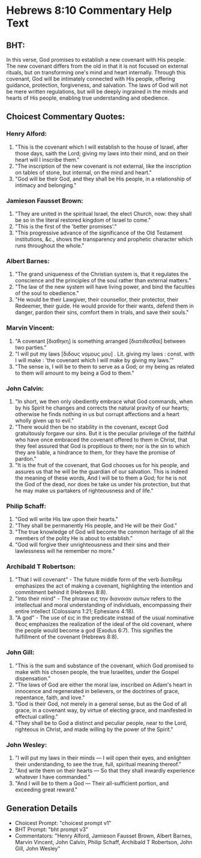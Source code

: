 # Hebrews 8:10 Commentary Help Text

## BHT:
In this verse, God promises to establish a new covenant with His people. The new covenant differs from the old in that it is not focused on external rituals, but on transforming one's mind and heart internally. Through this covenant, God will be intimately connected with His people, offering guidance, protection, forgiveness, and salvation. The laws of God will not be mere written regulations, but will be deeply ingrained in the minds and hearts of His people, enabling true understanding and obedience.

## Choicest Commentary Quotes:
### Henry Alford:
1. "This is the covenant which I will establish to the house of Israel, after those days, saith the Lord; giving my laws into their mind, and on their heart will I inscribe them." 
2. "The inscription of the new covenant is not external, like the inscription on tables of stone, but internal, on the mind and heart."
3. "God will be their God, and they shall be His people, in a relationship of intimacy and belonging."

### Jamieson Fausset Brown:
1. "They are united in the spiritual Israel, the elect Church, now: they shall be so in the literal restored kingdom of Israel to come."
2. "This is the first of the 'better promises'."
3. "This progressive advance of the significance of the Old Testament institutions, &c., shows the transparency and prophetic character which runs throughout the whole."

### Albert Barnes:
1. "The grand uniqueness of the Christian system is, that it regulates the conscience and the principles of the soul rather than external matters."
2. "The law of the new system will have living power, and bind the faculties of the soul to obedience."
3. "He would be their Lawgiver, their counsellor, their protector, their Redeemer, their guide. He would provide for their wants, defend them in danger, pardon their sins, comfort them in trials, and save their souls."

### Marvin Vincent:
1. "A covenant [διαθηκη] is something arranged [διατιθεσθαι] between two parties."
2. "I will put my laws [διδους νομους μου] . Lit. giving my laws : const. with I will make : 'the covenant which I will make by giving my laws.'"
3. "The sense is, I will be to them to serve as a God; or my being as related to them will amount to my being a God to them."

### John Calvin:
1. "In short, we then only obediently embrace what God commands, when by his Spirit he changes and corrects the natural pravity of our hearts; otherwise he finds nothing in us but corrupt affections and a heart wholly given up to evil."
2. "There would then be no stability in the covenant, except God gratuitously forgave our sins. But it is the peculiar privilege of the faithful who have once embraced the covenant offered to them in Christ, that they feel assured that God is propitious to them; nor is the sin to which they are liable, a hindrance to them, for they have the promise of pardon."
3. "It is the fruit of the covenant, that God chooses us for his people, and assures us that he will be the guardian of our salvation. This is indeed the meaning of these words, And I will be to them a God; for he is not the God of the dead, nor does he take us under his protection, but that he may make us partakers of righteousness and of life."

### Philip Schaff:
1. "God will write His law upon their hearts."
2. "They shall be permanently His people, and He will be their God."
3. "The true knowledge of God will become the common heritage of all the members of the polity He is about to establish."
4. "God will forgive their unrighteousness and their sins and their lawlessness will he remember no more."

### Archibald T Robertson:
1. "That I will covenant" - The future middle form of the verb διατιθημ emphasizes the act of making a covenant, highlighting the intention and commitment behind it (Hebrews 8:8).
2. "Into their mind" - The phrase εις την διανοιαν αυτων refers to the intellectual and moral understanding of individuals, encompassing their entire intellect (Colossians 1:21; Ephesians 4:18).
3. "A god" - The use of εις in the predicate instead of the usual nominative θεος emphasizes the realization of the ideal of the old covenant, where the people would become a god (Exodus 6:7). This signifies the fulfillment of the covenant (Hebrews 8:8).

### John Gill:
1. "This is the sum and substance of the covenant, which God promised to make with his chosen people, the true Israelites, under the Gospel dispensation."
2. "The laws of God are either the moral law, inscribed on Adam's heart in innocence and regenerated in believers, or the doctrines of grace, repentance, faith, and love."
3. "God is their God, not merely in a general sense, but as the God of all grace, in a covenant way, by virtue of electing grace, and manifested in effectual calling."
4. "They shall be to God a distinct and peculiar people, near to the Lord, righteous in Christ, and made willing by the power of the Spirit."

### John Wesley:
1. "I will put my laws in their minds — I will open their eyes, and enlighten their understanding, to see the true, full, spiritual meaning thereof." 
2. "And write them on their hearts — So that they shall inwardly experience whatever I have commanded." 
3. "And I will be to them a God — Their all-sufficient portion, and exceeding great reward."


## Generation Details
- Choicest Prompt: "choicest prompt v1"
- BHT Prompt: "bht prompt v3"
- Commentators: "Henry Alford, Jamieson Fausset Brown, Albert Barnes, Marvin Vincent, John Calvin, Philip Schaff, Archibald T Robertson, John Gill, John Wesley"

